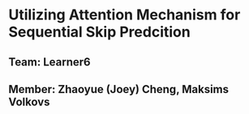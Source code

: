 # Utilizing Attention Mechanism for Sequential Skip Predcition
## Team: Learner6
## Member: Zhaoyue (Joey) Cheng, Maksims Volkovs

